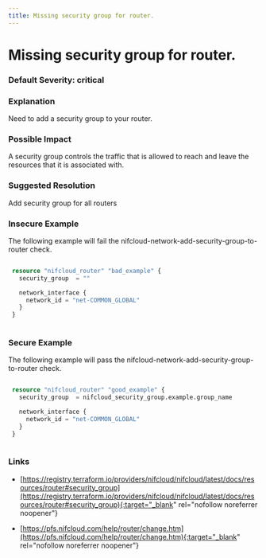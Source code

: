 ```yaml
---
title: Missing security group for router.
---
```


# Missing security group for router.

### Default Severity: <span class="severity critical">critical</span>

### Explanation

Need to add a security group to your router.

### Possible Impact
A security group controls the traffic that is allowed to reach and leave the resources that it is associated with.

### Suggested Resolution
Add security group for all routers


### Insecure Example

The following example will fail the nifcloud-network-add-security-group-to-router check.
```terraform

 resource "nifcloud_router" "bad_example" {
   security_group  = ""

   network_interface {
     network_id = "net-COMMON_GLOBAL"
   }
 }
 
```



### Secure Example

The following example will pass the nifcloud-network-add-security-group-to-router check.
```terraform

 resource "nifcloud_router" "good_example" {
   security_group  = nifcloud_security_group.example.group_name

   network_interface {
     network_id = "net-COMMON_GLOBAL"
   }
 }
 
```



### Links


- [https://registry.terraform.io/providers/nifcloud/nifcloud/latest/docs/resources/router#security_group](https://registry.terraform.io/providers/nifcloud/nifcloud/latest/docs/resources/router#security_group){:target="_blank" rel="nofollow noreferrer noopener"}

- [https://pfs.nifcloud.com/help/router/change.htm](https://pfs.nifcloud.com/help/router/change.htm){:target="_blank" rel="nofollow noreferrer noopener"}



